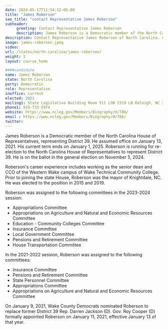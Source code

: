 ```yaml
---
date: 2024-05-17T11:54:12-05:00
title: "James Roberson"
seo_title: "contact Representative James Roberson"
subheader:
     greeting: Contact Representative James Roberson
     description: James Roberson is a Democratic member of the North Carolina House of Representatives, representing District 39. He assumed office on January 13, 2021. His current term ends on January 1, 2025.
description: Contact Representative James Roberson of North Carolina. Contact information for James Roberson includes email address, phone number, and mailing address.
image: james-roberson.jpeg
video:
url: /states/north-carolina/james-roberson/
weight: 1
layout: course_home

####candidate
name: James Roberson
state: North Carolina
party: Democratic
role: Representative
inoffice: current
elected: 2021
mailing1: State Legislative Building Room 511 LOB 2319 LB Raleigh, NC 27601-1096
phone1: 919-733-5974
website: https://www.ncleg.gov/Members/Biography/H/786/
email : https://www.ncleg.gov/Members/Biography/H/786/
twitter: 
---
```

James Roberson is a Democratic member of the North Carolina House of Representatives, representing District 39. He assumed office on January 13, 2021. His current term ends on January 1, 2025. Roberson is running for re-election to the North Carolina House of Representatives to represent District 39. He is on the ballot in the general election on November 5, 2024.

Roberson's career experience includes working as the senior dean and CCO of the Western Wake campus of Wake Technical Community College. Prior to joining the state House, Roberson was the mayor of Knightdale, NC. He was elected to the position in 2015 and 2019.

Roberson was assigned to the following committees in the 2023-2024 session:
- Appropriations Committee
- Appropriations on Agriculture and Natural and Economic Resources Committee
- Education - Community Colleges Committee
- Insurance Committee
- Local Government Committee
- Pensions and Retirement Committee
- House Transportation Committee

In the 2021-2022 session, Roberson was assigned to the following committees:
- Insurance Committee
- Pensions and Retirement Committee
- State Personnel Committee
- Appropriations Committee
- Appropriations on Agriculture and Natural and Economic Resources Committee

On January 9, 2021, Wake County Democrats nominated Roberson to replace former District 39 Rep. Darren Jackson (D). Gov. Roy Cooper (D) formally appointed Roberson on January 11, 2021, effective January 13 of that year.

